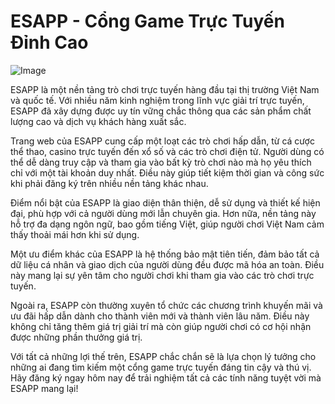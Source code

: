 # ESAPP - Cổng Game Trực Tuyến Đỉnh Cao

![Image](https://github.com/user-attachments/assets/bd51ea9f-0666-407b-a7a7-98ead6de688c)

ESAPP là một nền tảng trò chơi trực tuyến hàng đầu tại thị trường Việt Nam và quốc tế. Với nhiều năm kinh nghiệm trong lĩnh vực giải trí trực tuyến, ESAPP đã xây dựng được uy tín vững chắc thông qua các sản phẩm chất lượng cao và dịch vụ khách hàng xuất sắc.

Trang web của ESAPP cung cấp một loạt các trò chơi hấp dẫn, từ cá cược thể thao, casino trực tuyến đến xổ số và các trò chơi điện tử. Người dùng có thể dễ dàng truy cập và tham gia vào bất kỳ trò chơi nào mà họ yêu thích chỉ với một tài khoản duy nhất. Điều này giúp tiết kiệm thời gian và công sức khi phải đăng ký trên nhiều nền tảng khác nhau.

Điểm nổi bật của ESAPP là giao diện thân thiện, dễ sử dụng và thiết kế hiện đại, phù hợp với cả người dùng mới lẫn chuyên gia. Hơn nữa, nền tảng này hỗ trợ đa dạng ngôn ngữ, bao gồm tiếng Việt, giúp người chơi Việt Nam cảm thấy thoải mái hơn khi sử dụng.

Một ưu điểm khác của ESAPP là hệ thống bảo mật tiên tiến, đảm bảo tất cả dữ liệu cá nhân và giao dịch của người dùng đều được mã hóa an toàn. Điều này mang lại sự yên tâm cho người chơi khi tham gia vào các trò chơi trực tuyến.

Ngoài ra, ESAPP còn thường xuyên tổ chức các chương trình khuyến mãi và ưu đãi hấp dẫn dành cho thành viên mới và thành viên lâu năm. Điều này không chỉ tăng thêm giá trị giải trí mà còn giúp người chơi có cơ hội nhận được những phần thưởng giá trị.

Với tất cả những lợi thế trên, ESAPP chắc chắn sẽ là lựa chọn lý tưởng cho những ai đang tìm kiếm một cổng game trực tuyến đáng tin cậy và thú vị. Hãy đăng ký ngay hôm nay để trải nghiệm tất cả các tính năng tuyệt vời mà ESAPP mang lại!